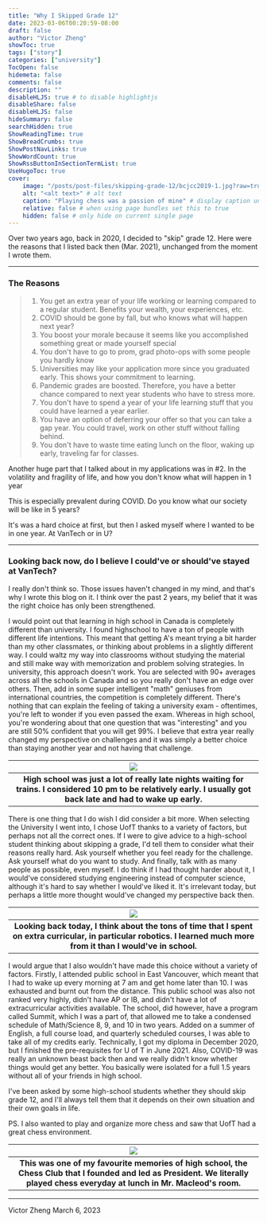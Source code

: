 ```yaml
---
title: "Why I Skipped Grade 12"
date: 2023-03-06T00:20:59-08:00
draft: false
author: "Victor Zheng"
showToc: true
tags: ["story"]
categories: ["university"]
TocOpen: false
hidemeta: false
comments: false
description: ""
disableHLJS: true # to disable highlightjs
disableShare: false
disableHLJS: false
hideSummary: false
searchHidden: true
ShowReadingTime: true
ShowBreadCrumbs: true
ShowPostNavLinks: true
ShowWordCount: true
ShowRssButtonInSectionTermList: true
UseHugoToc: true
cover:
    image: "/posts/post-files/skipping-grade-12/bcjcc2019-1.jpg?raw=true" # image path/url
    alt: "<alt text>" # alt text
    caption: "Playing chess was a passion of mine" # display caption under cover
    relative: false # when using page bundles set this to true
    hidden: false # only hide on current single page
---
```


Over two years ago, back in 2020, I decided to "skip" grade 12. Here were the reasons that I listed back then (Mar. 2021), unchanged from the moment I wrote them. 

--- 

### The Reasons

> 1. You get an extra year of your life working or learning compared to a regular student. Benefits your wealth, your experiences, etc.
> 2. COVID should be gone by fall, but who knows what will happen next year?
> 3. You boost your morale because it seems like you accomplished something great or made yourself special
> 4. You don't have to go to prom, grad photo-ops with some people you hardly know
> 5. Universities may like your application more since you graduated early. This shows your commitment to learning.
> 6. Pandemic grades are boosted. Therefore, you have a better chance compared to next year students who have to stress more.
> 7. You don't have to spend a year of your life learning stuff that you could have learned a year earlier.
> 8. You have an option of deferring your offer so that you can take a gap year. You could travel, work on other stuff without falling behind.
> 9. You don't have to waste time eating lunch on the floor, waking up early, traveling far for classes.


Another huge part that I talked about in my applications was in #2. In the volatility and fragility of life, and how you don't know what will happen in 1 year

This is especially prevalent during COVID. Do you know what our society will be like in 5 years?

It's was a hard choice at first, but then I asked myself where I wanted to be in one year. At VanTech or in U?


--- 



### Looking back now, do I believe I could've or should've stayed at VanTech? 

I really don't think so. Those issues haven't changed in my mind, and that's why I wrote this blog on it. I think over the past 2 years, my belief that it was the right choice has only been strengthened. 

I would point out that learning in high school in Canada is completely different than university. I found highschool to have a ton of people with different life intentions. This meant that getting A's meant trying a bit harder than my other classmates, or thinking about problems in a slightly different way. I could waltz my way into classrooms without studying the material and still make way with memorization and problem solving strategies. In university, this approach doesn't work. You are selected with 90+ averages across all the schools in Canada and so you really don't have an edge over others. Then, add in some super intelligent "math" geniuses from international countries, the competition is completely different. There's nothing that can explain the feeling of taking a university exam - oftentimes, you're left to wonder if you even passed the exam. Whereas in high school, you're wondering about that one question that was "interesting" and you are still 50% confident that you will get 99%. I believe that extra year really changed my perspective on challenges and it was simply a better choice than staying another year and not having that challenge.

|![](/posts/post-files/skipping-grade-12/late_nights.JPG?raw=true)|
| :--: |
| <b> High school was just a lot of really late nights waiting for trains. I considered 10 pm to be relatively early. I usually got back late and had to wake up early. </b>|


There is one thing that I do wish I did consider a bit more. When selecting the University I went into, I chose UofT thanks to a variety of factors, but perhaps not all the correct ones. If I were to give advice to a high-school student thinking about skipping a grade, I'd tell them to consider what their reasons really hard. Ask yourself whether you feel ready for the challenge. Ask yourself what do you want to study. And finally, talk with as many people as possible, even myself. I do think if I had thought harder about it, I would've considered studying engineering instead of computer science, although it's hard to say whether I would've liked it. It's irrelevant today, but perhaps a little more thought would've changed my perspective back then. 

|![](/posts/post-files/skipping-grade-12/robotics.jpg?raw=true)|
| :--: |
| <b> Looking back today, I think about the tons of time that I spent on extra curricular, in particular robotics. I learned much more from it than I would've in school.</b>|


I would argue that I also wouldn't have made this choice without a variety of factors. Firstly, I attended public school in East Vancouver, which meant that I had to wake up every morning at 7 am and get home later than 10. I was exhausted and burnt out from the distance. This public school was also not ranked very highly, didn't have AP or IB, and didn't have a lot of extracurricular activities available. The school, did however, have a program called Summit, which I was a part of, that allowed me to take a condensed schedule of Math/Science 8, 9, and 10 in two years. Added on a summer of English, a full course load, and quarterly scheduled courses, I was able to take all of my credits early.  Technically, I got my diploma in December 2020, but I finished the pre-requisites for U of T in June 2021. Also, COVID-19 was really an unknown beast back then and we really didn't know whether things would get any better. You basically were isolated for a full 1.5 years without all of your friends in high school. 

I've been asked by some high-school students whether they should skip grade 12, and I'll always tell them that it depends on their own situation and their own goals in life. 

PS. I also wanted to play and organize more chess and saw that UofT had a great chess environment. 


|![](/posts/post-files/skipping-grade-12/chess_club.jpg?raw=true)|
| :--: |
| <b>This was one of my favourite memories of high school, the Chess Club that I founded and led as President. We literally played chess everyday at lunch in Mr. Macleod's room.</b>|

--- 

Victor Zheng
March 6, 2023